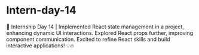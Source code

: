 # Intern-day-14
🚀 Internship Day 14 | Implemented React state management in a project, enhancing dynamic UI interactions. Explored React props further, improving component communication. Excited to refine React skills and build interactive applications! 💡🔥
